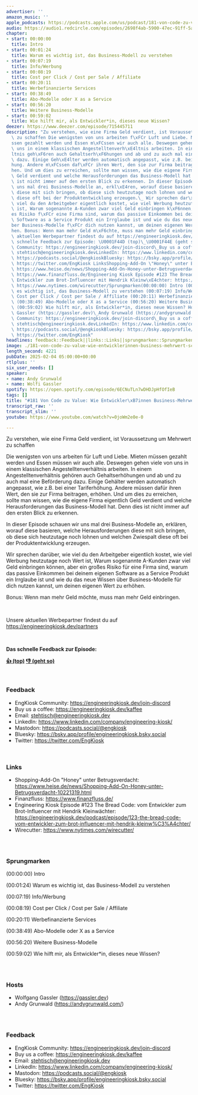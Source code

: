 ```yaml
---
advertiser: ''
amazon_music: ''
apple_podcasts: https://podcasts.apple.com/us/podcast/181-von-code-zu-value-wie-entwickler-innen-business/id1603082924?i=1000688762176&uo=4
audio: https://audio1.redcircle.com/episodes/2698f4ab-5900-47ec-91ff-5a939a136737/stream.mp3
chapter:
- start: 00:00:00
  title: Intro
- start: 00:01:24
  title: Warum es wichtig ist, das Business-Modell zu verstehen
- start: 00:07:19
  title: Info/Werbung
- start: 00:08:19
  title: Cost per Click / Cost per Sale / Affiliate
- start: 00:20:11
  title: Werbefinanzierte Services
- start: 00:38:49
  title: Abo-Modelle oder X as a Service
- start: 00:56:20
  title: Weitere Business-Modelle
- start: 00:59:02
  title: Wie hilft mir, als Entwickler*in, dieses neue Wissen?
deezer: https://www.deezer.com/episode/715445711
description: "Zu verstehen, wie eine Firma Geld verdient, ist Voraussetzung um Mehrwert\
  \ zu schaffen Die wenigsten von uns arbeiten f\xFCr Luft und Liebe. Mieten m\xFC\
  ssen gezahlt werden und Essen m\xFCssen wir auch alle. Deswegen gehen viele von\
  \ uns in einem klassischen Angestelltenverh\xE4ltnis arbeiten. In einem Angestelltenverh\xE4\
  ltnis geh\xF6ren auch Gehaltserh\xF6hungen und ab und zu auch mal eine Bef\xF6rderung\
  \ dazu. Einige Geh\xE4lter werden automatisch angepasst, wie z.B. bei einer Tariferh\xF6\
  hung. Andere m\xFCssen daf\xFCr ihren Wert, den sie zur Firma beitragen, erh\xF6\
  hen. Und um dies zu erreichen, sollte man wissen, wie die eigene Firma eigentlich\
  \ Geld verdient und welche Herausforderungen das Business-Modell hat. Denn dies\
  \ ist nicht immer auf den ersten Blick zu erkennen. In dieser Episode schauen wir\
  \ uns mal drei Business-Modelle an, erkl\xE4ren, worauf diese basieren, welche Herausforderungen\
  \ diese mit sich bringen, ob diese sich heutzutage noch lohnen und welchen Zwiespalt\
  \ diese oft bei der Produktentwicklung erzeugen.\_ Wir sprechen dar\xFCber, wie\
  \ viel du den Arbeitgeber eigentlich kostet, wie viel Werbung heutzutage noch Wert\
  \ ist, Warum sogenannte A-Kunden zwar viel Geld einbringen k\xF6nnen, aber ein gro\xDF\
  es Risiko f\xFCr eine Firma sind, warum das passive Einkommen bei deinem eigenen\
  \ Software as a Service Produkt ein Irrglaube ist und wie du das neue Wissen \xFC\
  ber Business-Modelle f\xFCr dich nutzen kannst, um deinen eigenen Wert zu erh\xF6\
  hen. Bonus: Wenn man mehr Geld m\xF6chte, muss man mehr Geld einbringen.  Unsere\
  \ aktuellen Werbepartner findest du auf https://engineeringkiosk.dev/partners  Das\
  \ schnelle Feedback zur Episode: \U0001F44D (top)\_\U0001F44E (geht so)  FeedbackEngKiosk\
  \ Community: https://engineeringkiosk.dev/join-discord\_Buy us a coffee: https://engineeringkiosk.dev/kaffeeEmail:\
  \ stehtisch@engineeringkiosk.devLinkedIn: https://www.linkedin.com/company/engineering-kiosk/Mastodon:\
  \ https://podcasts.social/@engkioskBluesky: https://bsky.app/profile/engineeringkiosk.bsky.socialTwitter:\
  \ https://twitter.com/EngKiosk LinksShopping-Add-On \"Honey\" unter Betrugsverdacht:\
  \ https://www.heise.de/news/Shopping-Add-On-Honey-unter-Betrugsverdacht-10221319.htmlFinanzfluss:\
  \ https://www.finanzfluss.de/Engineering Kiosk Episode #123 The Bread Code: vom\
  \ Entwickler zum Brot-Influencer mit Hendrik Kleinw\xE4chter: https://engineeringkiosk.dev/podcast/episode/123-the-bread-code-vom-entwickler-zum-brot-influencer-mit-hendrik-kleinw%C3%A4chter/Wirecutter:\
  \ https://www.nytimes.com/wirecutter/Sprungmarken(00:00:00) Intro (00:01:24) Warum\
  \ es wichtig ist, das Business-Modell zu verstehen (00:07:19) Info/Werbung (00:08:19)\
  \ Cost per Click / Cost per Sale / Affiliate (00:20:11) Werbefinanzierte Services\
  \ (00:38:49) Abo-Modelle oder X as a Service (00:56:20) Weitere Business-Modelle\
  \ (00:59:02) Wie hilft mir, als Entwickler*in, dieses neue Wissen? HostsWolfgang\
  \ Gassler (https://gassler.dev)\_Andy Grunwald (https://andygrunwald.com/)FeedbackEngKiosk\
  \ Community: https://engineeringkiosk.dev/join-discord\_Buy us a coffee: https://engineeringkiosk.dev/kaffeeEmail:\
  \ stehtisch@engineeringkiosk.devLinkedIn: https://www.linkedin.com/company/engineering-kiosk/Mastodon:\
  \ https://podcasts.social/@engkioskBluesky: https://bsky.app/profile/engineeringkiosk.bsky.socialTwitter:\
  \ https://twitter.com/EngKiosk"
headlines: feedback::Feedback||links::Links||sprungmarken::Sprungmarken||hosts::Hosts
image: ./181-von-code-zu-value-wie-entwicklerinnen-business-mehrwert-schaffen.jpg
length_second: 4221
pubDate: 2025-02-04 05:00:00+00:00
rtlplus: ''
six_user_needs: []
speaker:
- name: Andy Grunwald
- name: Wolfi Gassler
spotify: https://open.spotify.com/episode/6ECNuTLn7wDHDJpHfOfIeB
tags: []
title: "#181 Von Code zu Value: Wie Entwickler\xB7innen Business-Mehrwert schaffen"
transcript_raw: ''
transcript_slim: ''
youtube: https://www.youtube.com/watch?v=0joWm2e0e-0

---
```

<p>Zu verstehen, wie eine Firma Geld verdient, ist Voraussetzung um Mehrwert zu schaffen</p><p>Die wenigsten von uns arbeiten für Luft und Liebe. Mieten müssen gezahlt werden und Essen müssen wir auch alle. Deswegen gehen viele von uns in einem klassischen Angestelltenverhältnis arbeiten. In einem Angestelltenverhältnis gehören auch Gehaltserhöhungen und ab und zu auch mal eine Beförderung dazu. Einige Gehälter werden automatisch angepasst, wie z.B. bei einer Tariferhöhung. Andere müssen dafür ihren Wert, den sie zur Firma beitragen, erhöhen. Und um dies zu erreichen, sollte man wissen, wie die eigene Firma eigentlich Geld verdient und welche Herausforderungen das Business-Modell hat. Denn dies ist nicht immer auf den ersten Blick zu erkennen.</p><p>In dieser Episode schauen wir uns mal drei Business-Modelle an, erklären, worauf diese basieren, welche Herausforderungen diese mit sich bringen, ob diese sich heutzutage noch lohnen und welchen Zwiespalt diese oft bei der Produktentwicklung erzeugen. </p><p>Wir sprechen darüber, wie viel du den Arbeitgeber eigentlich kostet, wie viel Werbung heutzutage noch Wert ist, Warum sogenannte A-Kunden zwar viel Geld einbringen können, aber ein großes Risiko für eine Firma sind, warum das passive Einkommen bei deinem eigenen Software as a Service Produkt ein Irrglaube ist und wie du das neue Wissen über Business-Modelle für dich nutzen kannst, um deinen eigenen Wert zu erhöhen.</p><p>Bonus: Wenn man mehr Geld möchte, muss man mehr Geld einbringen.</p><p><br></p><p>Unsere aktuellen Werbepartner findest du auf <a href="https://engineeringkiosk.dev/partners">https://engineeringkiosk.dev/partners</a></p><p><br></p><p><strong>Das schnelle Feedback zur Episode:</strong></p><p><a href="https://api.openpodcast.dev/feedback/181/upvote" rel="nofollow"><strong>👍 (top)</strong></a><strong> </strong><a href="https://api.openpodcast.dev/feedback/181/downvote" rel="nofollow"><strong>👎 (geht so)</strong></a></p><p><br></p><h3 id="feedback">Feedback</h3><ul><li>EngKiosk Community: <a href="https://engineeringkiosk.dev/join-discord">https://engineeringkiosk.dev/join-discord</a> </li><li>Buy us a coffee: <a href="https://engineeringkiosk.dev/kaffee">https://engineeringkiosk.dev/kaffee</a></li><li>Email: <a href="mailto:stehtisch@engineeringkiosk.dev" rel="nofollow">stehtisch@engineeringkiosk.dev</a></li><li>LinkedIn: <a href="https://www.linkedin.com/company/engineering-kiosk/" rel="nofollow">https://www.linkedin.com/company/engineering-kiosk/</a></li><li>Mastodon: <a href="https://podcasts.social/@engkiosk" rel="nofollow">https://podcasts.social/@engkiosk</a></li><li>Bluesky: <a href="https://bsky.app/profile/engineeringkiosk.bsky.social" rel="nofollow">https://bsky.app/profile/engineeringkiosk.bsky.social</a></li><li>Twitter: <a href="https://twitter.com/EngKiosk" rel="nofollow">https://twitter.com/EngKiosk</a></li></ul><p><br></p><h3 id="links">Links</h3><ul><li>Shopping-Add-On &#34;Honey&#34; unter Betrugsverdacht: <a href="https://www.heise.de/news/Shopping-Add-On-Honey-unter-Betrugsverdacht-10221319.html" rel="nofollow">https://www.heise.de/news/Shopping-Add-On-Honey-unter-Betrugsverdacht-10221319.html</a></li><li>Finanzfluss: <a href="https://www.finanzfluss.de/" rel="nofollow">https://www.finanzfluss.de/</a></li><li>Engineering Kiosk Episode #123 The Bread Code: vom Entwickler zum Brot-Influencer mit Hendrik Kleinwächter: <a href="https://engineeringkiosk.dev/podcast/episode/123-the-bread-code-vom-entwickler-zum-brot-influencer-mit-hendrik-kleinw%C3%A4chter/">https://engineeringkiosk.dev/podcast/episode/123-the-bread-code-vom-entwickler-zum-brot-influencer-mit-hendrik-kleinw%C3%A4chter/</a></li><li>Wirecutter: <a href="https://www.nytimes.com/wirecutter/" rel="nofollow">https://www.nytimes.com/wirecutter/</a></li></ul><h3><br></h3><h3 id="sprungmarken">Sprungmarken</h3><p>(00:00:00) Intro</p><p>(00:01:24) Warum es wichtig ist, das Business-Modell zu verstehen</p><p>(00:07:19) Info/Werbung</p><p>(00:08:19) Cost per Click / Cost per Sale / Affiliate</p><p>(00:20:11) Werbefinanzierte Services</p><p>(00:38:49) Abo-Modelle oder X as a Service</p><p>(00:56:20) Weitere Business-Modelle</p><p>(00:59:02) Wie hilft mir, als Entwickler*in, dieses neue Wissen?</p><h3><br></h3><h3 id="hosts">Hosts</h3><ul><li>Wolfgang Gassler (<a href="https://gassler.dev" rel="nofollow">https://gassler.dev</a>) </li><li>Andy Grunwald (<a href="https://andygrunwald.com/" rel="nofollow">https://andygrunwald.com/</a>)</li></ul><h3><br></h3><h3 id="feedback">Feedback</h3><ul><li>EngKiosk Community: <a href="https://engineeringkiosk.dev/join-discord">https://engineeringkiosk.dev/join-discord</a> </li><li>Buy us a coffee: <a href="https://engineeringkiosk.dev/kaffee">https://engineeringkiosk.dev/kaffee</a></li><li>Email: <a href="mailto:stehtisch@engineeringkiosk.dev" rel="nofollow">stehtisch@engineeringkiosk.dev</a></li><li>LinkedIn: <a href="https://www.linkedin.com/company/engineering-kiosk/" rel="nofollow">https://www.linkedin.com/company/engineering-kiosk/</a></li><li>Mastodon: <a href="https://podcasts.social/@engkiosk" rel="nofollow">https://podcasts.social/@engkiosk</a></li><li>Bluesky: <a href="https://bsky.app/profile/engineeringkiosk.bsky.social" rel="nofollow">https://bsky.app/profile/engineeringkiosk.bsky.social</a></li><li>Twitter: <a href="https://twitter.com/EngKiosk" rel="nofollow">https://twitter.com/EngKiosk</a></li></ul>